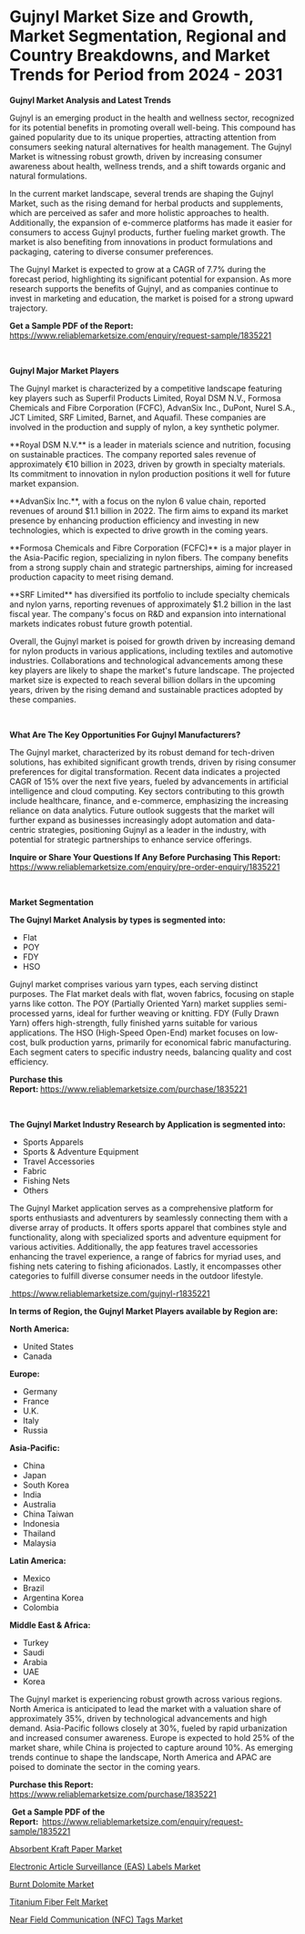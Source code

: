 <p><h1>Gujnyl Market Size and Growth, Market Segmentation, Regional and Country Breakdowns, and Market Trends for Period from 2024 -  2031</h1></p><p><strong>Gujnyl Market Analysis and Latest Trends</strong></p>
<p><p>Gujnyl is an emerging product in the health and wellness sector, recognized for its potential benefits in promoting overall well-being. This compound has gained popularity due to its unique properties, attracting attention from consumers seeking natural alternatives for health management. The Gujnyl Market is witnessing robust growth, driven by increasing consumer awareness about health, wellness trends, and a shift towards organic and natural formulations.</p><p>In the current market landscape, several trends are shaping the Gujnyl Market, such as the rising demand for herbal products and supplements, which are perceived as safer and more holistic approaches to health. Additionally, the expansion of e-commerce platforms has made it easier for consumers to access Gujnyl products, further fueling market growth. The market is also benefiting from innovations in product formulations and packaging, catering to diverse consumer preferences.</p><p>The Gujnyl Market is expected to grow at a CAGR of 7.7% during the forecast period, highlighting its significant potential for expansion. As more research supports the benefits of Gujnyl, and as companies continue to invest in marketing and education, the market is poised for a strong upward trajectory.</p></p>
<p><strong>Get a Sample PDF of the Report:&nbsp;</strong> <a href="https://www.reliablemarketsize.com/enquiry/request-sample/1835221?utm_campaign=1413&utm_medium=2&utm_source=Github&utm_content=ia&utm_term=16102024&utm_id=gujnyl">https://www.reliablemarketsize.com/enquiry/request-sample/1835221</a></p>
<p>&nbsp;</p>
<p><strong>Gujnyl Major Market Players</strong></p>
<p><p>The Gujnyl market is characterized by a competitive landscape featuring key players such as Superfil Products Limited, Royal DSM N.V., Formosa Chemicals and Fibre Corporation (FCFC), AdvanSix Inc., DuPont, Nurel S.A., JCT Limited, SRF Limited, Barnet, and Aquafil. These companies are involved in the production and supply of nylon, a key synthetic polymer.</p><p>**Royal DSM N.V.** is a leader in materials science and nutrition, focusing on sustainable practices. The company reported sales revenue of approximately €10 billion in 2023, driven by growth in specialty materials. Its commitment to innovation in nylon production positions it well for future market expansion.</p><p>**AdvanSix Inc.**, with a focus on the nylon 6 value chain, reported revenues of around $1.1 billion in 2022. The firm aims to expand its market presence by enhancing production efficiency and investing in new technologies, which is expected to drive growth in the coming years.</p><p>**Formosa Chemicals and Fibre Corporation (FCFC)** is a major player in the Asia-Pacific region, specializing in nylon fibers. The company benefits from a strong supply chain and strategic partnerships, aiming for increased production capacity to meet rising demand.</p><p>**SRF Limited** has diversified its portfolio to include specialty chemicals and nylon yarns, reporting revenues of approximately $1.2 billion in the last fiscal year. The company's focus on R&D and expansion into international markets indicates robust future growth potential.</p><p>Overall, the Gujnyl market is poised for growth driven by increasing demand for nylon products in various applications, including textiles and automotive industries. Collaborations and technological advancements among these key players are likely to shape the market's future landscape. The projected market size is expected to reach several billion dollars in the upcoming years, driven by the rising demand and sustainable practices adopted by these companies.</p></p>
<p>&nbsp;</p>
<p><strong>What Are The Key Opportunities For Gujnyl Manufacturers?</strong></p>
<p><p>The Gujnyl market, characterized by its robust demand for tech-driven solutions, has exhibited significant growth trends, driven by rising consumer preferences for digital transformation. Recent data indicates a projected CAGR of 15% over the next five years, fueled by advancements in artificial intelligence and cloud computing. Key sectors contributing to this growth include healthcare, finance, and e-commerce, emphasizing the increasing reliance on data analytics. Future outlook suggests that the market will further expand as businesses increasingly adopt automation and data-centric strategies, positioning Gujnyl as a leader in the industry, with potential for strategic partnerships to enhance service offerings.</p></p>
<p><strong>Inquire or Share Your Questions If Any Before Purchasing This Report:</strong> <a href="https://www.reliablemarketsize.com/enquiry/pre-order-enquiry/1835221?utm_campaign=1413&utm_medium=2&utm_source=Github&utm_content=ia&utm_term=16102024&utm_id=gujnyl">https://www.reliablemarketsize.com/enquiry/pre-order-enquiry/1835221</a></p>
<p>&nbsp;</p>
<p><strong>Market Segmentation</strong></p>
<p><strong>The Gujnyl Market Analysis by types is segmented into:</strong></p>
<p><ul><li>Flat</li><li>POY</li><li>FDY</li><li>HSO</li></ul></p>
<p><p>Gujnyl market comprises various yarn types, each serving distinct purposes. The Flat market deals with flat, woven fabrics, focusing on staple yarns like cotton. The POY (Partially Oriented Yarn) market supplies semi-processed yarns, ideal for further weaving or knitting. FDY (Fully Drawn Yarn) offers high-strength, fully finished yarns suitable for various applications. The HSO (High-Speed Open-End) market focuses on low-cost, bulk production yarns, primarily for economical fabric manufacturing. Each segment caters to specific industry needs, balancing quality and cost efficiency.</p></p>
<p><strong>Purchase this Report:&nbsp;</strong><a href="https://www.reliablemarketsize.com/purchase/1835221?utm_campaign=1413&utm_medium=2&utm_source=Github&utm_content=ia&utm_term=16102024&utm_id=gujnyl">https://www.reliablemarketsize.com/purchase/1835221</a></p>
<p>&nbsp;</p>
<p><strong>The Gujnyl Market Industry Research by Application is segmented into:</strong></p>
<p><ul><li>Sports Apparels</li><li>Sports & Adventure Equipment</li><li>Travel Accessories</li><li>Fabric</li><li>Fishing Nets</li><li>Others</li></ul></p>
<p><p>The Gujnyl Market application serves as a comprehensive platform for sports enthusiasts and adventurers by seamlessly connecting them with a diverse array of products. It offers sports apparel that combines style and functionality, along with specialized sports and adventure equipment for various activities. Additionally, the app features travel accessories enhancing the travel experience, a range of fabrics for myriad uses, and fishing nets catering to fishing aficionados. Lastly, it encompasses other categories to fulfill diverse consumer needs in the outdoor lifestyle.</p></p>
<p><a href="https://www.reliablemarketsize.com/gujnyl-r1835221?utm_campaign=1413&utm_medium=2&utm_source=Github&utm_content=ia&utm_term=16102024&utm_id=gujnyl">&nbsp;https://www.reliablemarketsize.com/gujnyl-r1835221</a></p>
<p><strong>In terms of Region, the Gujnyl Market Players available by Region are:</strong></p>
<p>
    <p> <strong> North America: </strong>
        <ul>
            <li>United States</li>
            <li>Canada</li>
        </ul>
        </p> 
    <p> <strong> Europe: </strong>
        <ul>
            <li>Germany</li>
            <li>France</li>
            <li>U.K.</li>
            <li>Italy</li>
            <li>Russia</li>
        </ul>
        </p> 
    <p> <strong> Asia-Pacific: </strong>
        <ul>
            <li>China</li>
            <li>Japan</li>
            <li>South Korea</li>
            <li>India</li>
            <li>Australia</li>
            <li>China Taiwan</li>
            <li>Indonesia</li>
            <li>Thailand</li>
            <li>Malaysia</li>
        </ul>
        </p> 
    <p> <strong> Latin America: </strong>
        <ul>
            <li>Mexico</li>
            <li>Brazil</li>
            <li>Argentina Korea</li>
            <li>Colombia</li>
        </ul>
        </p> 
    <p> <strong> Middle East & Africa: </strong>
        <ul>
            <li>Turkey</li>
            <li>Saudi</li>
            <li>Arabia</li>
            <li>UAE</li>
            <li>Korea</li>
        </ul>
    </p>
    </p>
<p><p>The Gujnyl market is experiencing robust growth across various regions. North America is anticipated to lead the market with a valuation share of approximately 35%, driven by technological advancements and high demand. Asia-Pacific follows closely at 30%, fueled by rapid urbanization and increased consumer awareness. Europe is expected to hold 25% of the market share, while China is projected to capture around 10%. As emerging trends continue to shape the landscape, North America and APAC are poised to dominate the sector in the coming years.</p></p>
<p><strong>Purchase this Report: </strong><a href="https://www.reliablemarketsize.com/purchase/1835221?utm_campaign=1413&utm_medium=2&utm_source=Github&utm_content=ia&utm_term=16102024&utm_id=gujnyl">https://www.reliablemarketsize.com/purchase/1835221</a></p>
<p>&nbsp;<strong>Get a Sample PDF of the Report:&nbsp;&nbsp;</strong><a href="https://www.reliablemarketsize.com/enquiry/request-sample/1835221?utm_campaign=1413&utm_medium=2&utm_source=Github&utm_content=ia&utm_term=16102024&utm_id=gujnyl">https://www.reliablemarketsize.com/enquiry/request-sample/1835221</a></p>
<p><strong></strong></p>
<p><p><a href="https://www.linkedin.com/pulse/absorbent-kraft-paper-momentum-charting-111-cagr-path-2024-2031-mzs1f?utm_campaign=1413&utm_medium=2&utm_source=Github&utm_content=ia&utm_term=16102024&utm_id=gujnyl">Absorbent Kraft Paper Market</a></p><p><a href="https://github.com/kenyettavcl/Market-Research-Report-List-1/blob/main/electronic-article-surveillance-eas-labels-market.md?utm_campaign=1413&utm_medium=2&utm_source=Github&utm_content=ia&utm_term=16102024&utm_id=gujnyl">Electronic Article Surveillance (EAS) Labels Market</a></p><p><a href="https://www.linkedin.com/pulse/burnt-dolomite-market-navigating-challenges-unlocking-potential-2iohf?utm_campaign=1413&utm_medium=2&utm_source=Github&utm_content=ia&utm_term=16102024&utm_id=gujnyl">Burnt Dolomite Market</a></p><p><a href="https://www.linkedin.com/pulse/titanium-fiber-felt-market-size-segmentation-trends-growth-qmzbf?utm_campaign=1413&utm_medium=2&utm_source=Github&utm_content=ia&utm_term=16102024&utm_id=gujnyl">Titanium Fiber Felt Market</a></p><p><a href="https://github.com/graciah1naze/Market-Research-Report-List-1/blob/main/near-field-communication-nfc-tags-market.md?utm_campaign=1413&utm_medium=2&utm_source=Github&utm_content=ia&utm_term=16102024&utm_id=gujnyl">Near Field Communication (NFC) Tags Market</a></p></p>